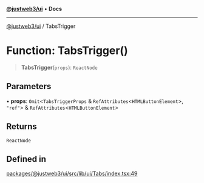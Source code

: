 [**@justweb3/ui**](../README.md) • **Docs**

***

[@justweb3/ui](../globals.md) / TabsTrigger

# Function: TabsTrigger()

> **TabsTrigger**(`props`): `ReactNode`

## Parameters

• **props**: `Omit`\<`TabsTriggerProps` & `RefAttributes`\<`HTMLButtonElement`\>, `"ref"`\> & `RefAttributes`\<`HTMLButtonElement`\>

## Returns

`ReactNode`

## Defined in

[packages/@justweb3/ui/src/lib/ui/Tabs/index.tsx:49](https://github.com/JustaName-id/JustaName-sdk/blob/dc845c10af242e3ca87d95ef392516ac0bfa8b95/packages/@justweb3/ui/src/lib/ui/Tabs/index.tsx#L49)
